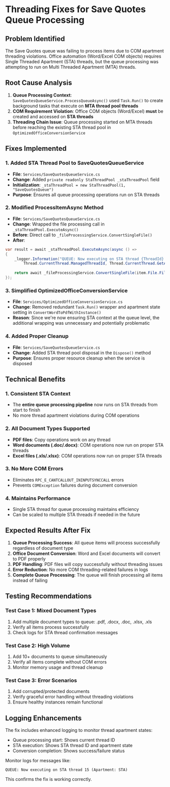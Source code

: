 # Threading Fixes for Save Quotes Queue Processing

## Problem Identified
The Save Quotes queue was failing to process items due to COM apartment threading violations. Office automation (Word/Excel COM objects) requires Single Threaded Apartment (STA) threads, but the queue processing was attempting to run on Multi Threaded Apartment (MTA) threads.

## Root Cause Analysis
1. **Queue Processing Context**: `SaveQuotesQueueService.ProcessQueueAsync()` used `Task.Run()` to create background tasks that execute on **MTA thread pool threads**
2. **COM Requirement Violation**: Office COM objects (Word/Excel) **must** be created and accessed on **STA threads**
3. **Threading Chain Issue**: Queue processing started on MTA threads before reaching the existing STA thread pool in `OptimizedOfficeConversionService`

## Fixes Implemented

### 1. Added STA Thread Pool to SaveQuotesQueueService
- **File**: `Services/SaveQuotesQueueService.cs`
- **Change**: Added `private readonly StaThreadPool _staThreadPool` field
- **Initialization**: `_staThreadPool = new StaThreadPool(1, "SaveQuotesQueue")`
- **Purpose**: Ensures all queue processing operations run on STA threads

### 2. Modified ProcessItemAsync Method
- **File**: `Services/SaveQuotesQueueService.cs`
- **Change**: Wrapped the file processing call in `_staThreadPool.ExecuteAsync()`
- **Before**: Direct call to `_fileProcessingService.ConvertSingleFile()`
- **After**: 
```csharp
var result = await _staThreadPool.ExecuteAsync(async () =>
{
    _logger.Information("QUEUE: Now executing on STA thread {ThreadId} (Apartment: {ApartmentState})", 
        Thread.CurrentThread.ManagedThreadId, Thread.CurrentThread.GetApartmentState());
        
    return await _fileProcessingService.ConvertSingleFile(item.File.FilePath, outputPath);
});
```

### 3. Simplified OptimizedOfficeConversionService
- **File**: `Services/OptimizedOfficeConversionService.cs`
- **Change**: Removed redundant `Task.Run()` wrapper and apartment state setting in `ConvertWordToPdfWithInstance()`
- **Reason**: Since we're now ensuring STA context at the queue level, the additional wrapping was unnecessary and potentially problematic

### 4. Added Proper Cleanup
- **File**: `Services/SaveQuotesQueueService.cs`
- **Change**: Added STA thread pool disposal in the `Dispose()` method
- **Purpose**: Ensures proper resource cleanup when the service is disposed

## Technical Benefits

### 1. Consistent STA Context
- The **entire queue processing pipeline** now runs on STA threads from start to finish
- No more thread apartment violations during COM operations

### 2. All Document Types Supported
- **PDF files**: Copy operations work on any thread
- **Word documents (.doc/.docx)**: COM operations now run on proper STA threads
- **Excel files (.xls/.xlsx)**: COM operations now run on proper STA threads

### 3. No More COM Errors
- Eliminates `RPC_E_CANTCALLOUT_ININPUTSYNCCALL` errors
- Prevents `COMException` failures during document conversion

### 4. Maintains Performance
- Single STA thread for queue processing maintains efficiency
- Can be scaled to multiple STA threads if needed in the future

## Expected Results After Fix

1. **Queue Processing Success**: All queue items will process successfully regardless of document type
2. **Office Document Conversion**: Word and Excel documents will convert to PDF properly
3. **PDF Handling**: PDF files will copy successfully without threading issues
4. **Error Reduction**: No more COM threading-related failures in logs
5. **Complete Queue Processing**: The queue will finish processing all items instead of failing

## Testing Recommendations

### Test Case 1: Mixed Document Types
1. Add multiple document types to queue: .pdf, .docx, .doc, .xlsx, .xls
2. Verify all items process successfully
3. Check logs for STA thread confirmation messages

### Test Case 2: High Volume
1. Add 10+ documents to queue simultaneously
2. Verify all items complete without COM errors
3. Monitor memory usage and thread cleanup

### Test Case 3: Error Scenarios
1. Add corrupted/protected documents
2. Verify graceful error handling without threading violations
3. Ensure healthy instances remain functional

## Logging Enhancements

The fix includes enhanced logging to monitor thread apartment states:
- Queue processing start: Shows current thread ID
- STA execution: Shows STA thread ID and apartment state
- Conversion completion: Shows success/failure status

Monitor logs for messages like:
```
QUEUE: Now executing on STA thread 15 (Apartment: STA)
```

This confirms the fix is working correctly. 